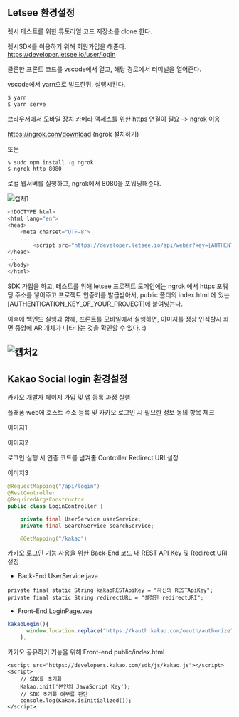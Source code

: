 ## Letsee 환경설정

렛시 테스트를 위한 튜토리얼 코드 저장소를 clone 한다.

렛시SDK를 이용하기 위해 회원가입을 해준다.
https://developer.letsee.io/user/login



클론한 프론트 코드를 vscode에서 열고, 해당 경로에서 터미널을 열어준다.

vscode에서 yarn으로 빌드한뒤, 실행시킨다. 

```bash
$ yarn
$ yarn serve 
```



브라우저에서 모바일 장치 카메라 액세스를 위한 https 연결이 필요 -> ngrok 이용

https://ngrok.com/download (ngrok 설치하기)

또는 

```bash
$ sudo npm install -g ngrok
$ ngrok http 8080
```



로컬 웹서버를 실행하고, ngrok에서 8080을 포워딩해준다. 

![캡처1](/uploads/84008b4512b5cefcf0abdacececb9b52/캡처1.PNG)

```javascript
<!DOCTYPE html>
<html lang="en">
<head>
    <meta charset="UTF-8">
    ...
		<script src="https://developer.letsee.io/api/webar?key=[AUTHENTICATION_KEY_OF_YOUR_PROJECT]"></script>
</head>
...
</body>
</html>
```

SDK 가입을 하고,  테스트를 위해 letsee 프로젝트 도메인에는 ngrok 에서 https 포워딩 주소를 넣어주고
프로젝트 인증키를 발급받아서, public 폴더의 index.html 에 있는[AUTHENTICATION_KEY_OF_YOUR_PROJECT]에 붙여넣는다.

이후에 백엔드 실행과 함께, 프론트를 모바일에서 실행하면, 이미지를 정상 인식할시 화면 중앙에 AR 개체가 나타나는 것을 확인할 수 있다. :)

![캡처2](/uploads/48785d664cdc6e948e1d59a4e6033804/캡처2.PNG)
---








## Kakao Social login 환경설정

카카오 개발자 페이지 가입 및 앱 등록 과정 실행

플래폼 web에 호스트 주소 등록 및 카카오 로그인 시 필요한 정보 동의 항목 체크

이미지1

이미지2

로그인 실행 시 인증 코드를 넘겨줄 Controller Redirect URI 설정

이미지3

```java
@RequestMapping("/api/login")
@RestController
@RequiredArgsConstructor
public class LoginController {

	private final UserService userService;
	private final SearchService searchService;

	@GetMapping("/kakao")
```

카카오 로그인 기능 사용을 위한 Back-End 코드 내 REST API Key 및 Redirect URI 설정

- Back-End   UserService.java

```
private final static String kakaoRESTApiKey = "자신의 RESTApiKey";
private final static String redirectURL = "설정한 redirectURI";
```

- Front-End LoginPage.vue

```jsx
kakaoLogin(){
      window.location.replace("https://kauth.kakao.com/oauth/authorize?client_id=자신의RESTApiKey&redirect_uri=설정한RediriectURI&response_type=code");
    },
```

카카오 공유하기 기능을 위해 Front-end public/index.html

```
<script src="https://developers.kakao.com/sdk/js/kakao.js"></script>
<script>
    // SDK를 초기화
    Kakao.init('본인의 JavaScript Key');
    // SDK 초기화 여부를 판단
    console.log(Kakao.isInitialized());
</script>
```
